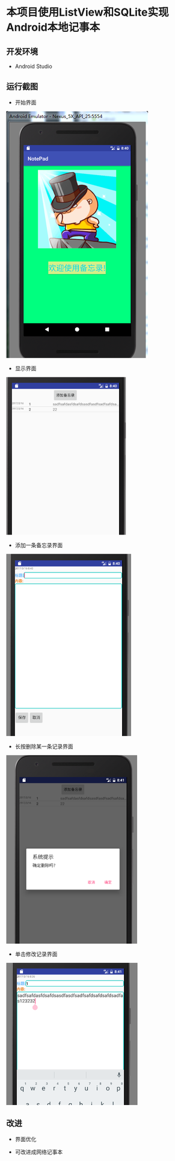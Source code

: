 # 本项目使用ListView和SQLite实现Android本地记事本

## 开发环境
* Android Studio

## 运行截图

* 开始界面

![](./imgs/1.png)

* 显示界面

![](./imgs/2.png)

* 添加一条备忘录界面

![](./imgs/3.png)

* 长按删除某一条记录界面

![](./imgs/4.png)

* 单击修改记录界面

![](./imgs/5.png)

## 改进

* 界面优化

* 可改进成网络记事本